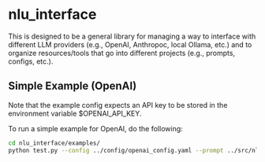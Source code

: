 # nlu_interface
This is designed to be a general library for managing a way to interface with different LLM providers (e.g., OpenAI, Anthropoc, local Ollama, etc.) and to organize resources/tools that go into different projects (e.g., prompts, configs, etc.).

## Simple Example (OpenAI)
Note that the example config expects an API key to be stored in the environment variable $OPENAI\_API\_KEY.

To run a simple example for OpenAI, do the following:
```bash
cd nlu_interface/examples/
python test.py --config ../config/openai_config.yaml --prompt ../src/nlu_interface/resources/prompt.yaml
```

